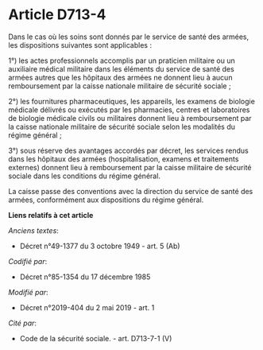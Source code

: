 # Article D713-4

Dans le cas où les soins sont donnés par le service de santé des armées, les dispositions suivantes sont applicables :

1°) les actes professionnels accomplis par un praticien militaire ou un auxiliaire médical militaire dans les éléments du
service de santé des armées autres que les hôpitaux des armées ne donnent lieu à aucun remboursement par la caisse nationale
militaire de sécurité sociale ;

2°) les fournitures pharmaceutiques, les appareils, les examens de biologie médicale délivrés ou exécutés par les pharmacies,
centres et laboratoires de biologie médicale civils ou militaires donnent lieu à remboursement par la caisse nationale
militaire de sécurité sociale selon les modalités du régime général ;

3°) sous réserve des avantages accordés par décret, les services rendus dans les hôpitaux des armées (hospitalisation,
examens et traitements externes) donnent lieu à remboursement par la caisse militaire de sécurité sociale dans les conditions
du régime général.

La caisse passe des conventions avec la direction du service de santé des armées, conformément aux dispositions du régime
général.

**Liens relatifs à cet article**

_Anciens textes_:

  - Décret n°49-1377 du 3 octobre 1949 - art. 5 (Ab)

_Codifié par_:

  - Décret n°85-1354 du 17 décembre 1985

_Modifié par_:

  - Décret n°2019-404 du 2 mai 2019 - art. 1

_Cité par_:

  - Code de la sécurité sociale. - art. D713-7-1 (V)
